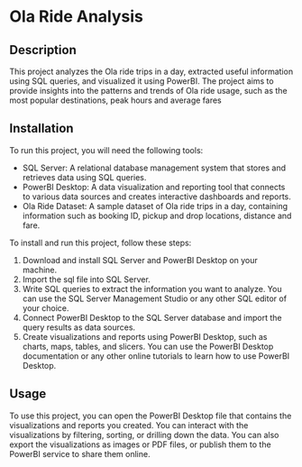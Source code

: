 # Ola Ride Analysis

## Description

This project analyzes the Ola ride trips in a day, extracted useful information using SQL queries, and visualized it using PowerBI. The project aims to provide insights into the patterns and trends of Ola ride usage, such as the most popular destinations, peak hours and average fares

## Installation

To run this project, you will need the following tools:

- SQL Server: A relational database management system that stores and retrieves data using SQL queries.
- PowerBI Desktop: A data visualization and reporting tool that connects to various data sources and creates interactive dashboards and reports.
- Ola Ride Dataset: A sample dataset of Ola ride trips in a day, containing information such as booking ID, pickup and drop locations, distance and fare.

To install and run this project, follow these steps:

1. Download and install SQL Server and PowerBI Desktop on your machine.
2. Import the sql file into SQL Server.
3. Write SQL queries to extract the information you want to analyze. You can use the SQL Server Management Studio or any other SQL editor of your choice.
4. Connect PowerBI Desktop to the SQL Server database and import the query results as data sources.
5. Create visualizations and reports using PowerBI Desktop, such as charts, maps, tables, and slicers. You can use the PowerBI Desktop documentation or any other online tutorials to learn how to use PowerBI Desktop.

## Usage

To use this project, you can open the PowerBI Desktop file that contains the visualizations and reports you created. You can interact with the visualizations by filtering, sorting, or drilling down the data. You can also export the visualizations as images or PDF files, or publish them to the PowerBI service to share them online.
